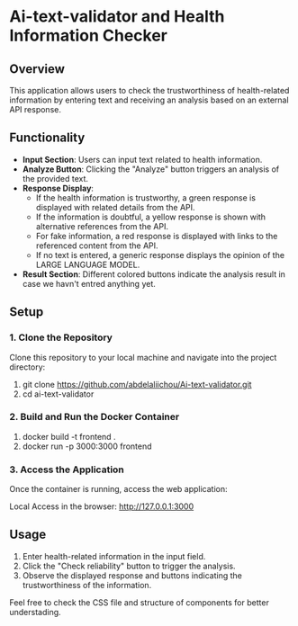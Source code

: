 # Ai-text-validator and Health Information Checker

## Overview
This application allows users to check the trustworthiness of health-related information by entering text and receiving an analysis based on an external API response.

## Functionality
- **Input Section**: Users can input text related to health information.
- **Analyze Button**: Clicking the "Analyze" button triggers an analysis of the provided text.
- **Response Display**:
  - If the health information is trustworthy, a green response is displayed with related details from the API.
  - If the information is doubtful, a yellow response is shown with alternative references from the API.
  - For fake information, a red response is displayed with links to the referenced content from the API.
  - If no text is entered, a generic response displays the opinion of the LARGE LANGUAGE MODEL.
- **Result Section**: Different colored buttons indicate the analysis result in case we havn't entred anything yet.

## Setup

### **1. Clone the Repository**

Clone this repository to your local machine and navigate into the project directory:

1. git clone https://github.com/abdelaliichou/Ai-text-validator.git
2. cd ai-text-validator


### **2. Build and Run the Docker Container**

1. docker build -t frontend .
2. docker run -p 3000:3000 frontend

### **3. Access the Application**

Once the container is running, access the web application:

  Local Access in the browser: http://127.0.0.1:3000


## Usage
1. Enter health-related information in the input field.
2. Click the "Check reliability" button to trigger the analysis.
3. Observe the displayed response and buttons indicating the trustworthiness of the information.

Feel free to check the CSS file and structure of components for better understading.
